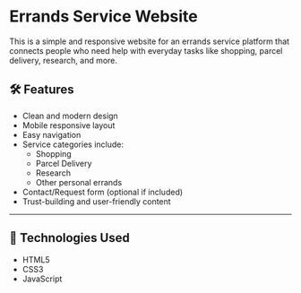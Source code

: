 # Errands Service Website

This is a simple and responsive website for an errands service platform that connects people who need help with everyday tasks like shopping, parcel delivery, research, and more.



## 🛠 Features

- Clean and modern design
- Mobile responsive layout
- Easy navigation
- Service categories include:
  - Shopping
  - Parcel Delivery
  - Research
  - Other personal errands
- Contact/Request form (optional if included)
- Trust-building and user-friendly content

---

## 🚀 Technologies Used

- HTML5
- CSS3
- JavaScript

